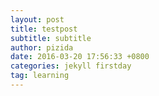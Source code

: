 ```yaml
---
layout: post
title: testpost
subtitle: subtitle
author: pizida
date: 2016-03-20 17:56:33 +0800
categories: jekyll firstday
tag: learning
---
```

